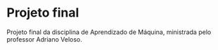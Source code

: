 # Projeto final

Projeto final da disciplina de Aprendizado de Máquina, ministrada pelo professor Adriano Veloso.
